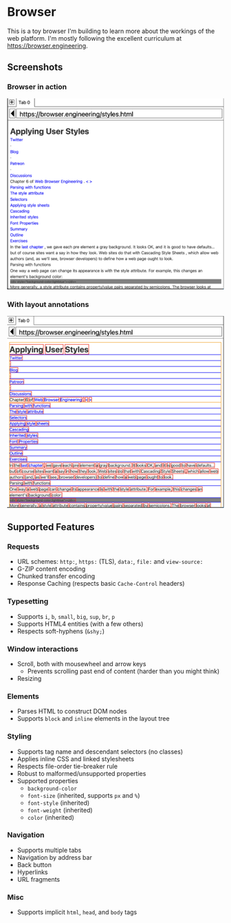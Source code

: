 # Browser

This is a toy browser I'm building to learn more about the workings of the web platform. I'm mostly following the excellent curriculum at https://browser.engineering.

## Screenshots
### Browser in action
![Browser screenshot](/imgs/browser.png "Browser in action")

### With layout annotations
![Browser screenshot with layout annotations](/imgs/layout_tree.png "With layout annotations")

## Supported Features

### Requests

- URL schemes: `http:`, `https:` (TLS), `data:`, `file:` and `view-source:`
- G-ZIP content encoding
- Chunked transfer encoding
- Response Caching (respects basic `Cache-Control` headers)

### Typesetting

- Supports `i`, `b`, `small`, `big`, `sup`, `br`, `p`
- Supports HTML4 entities (with a few others)
- Respects soft-hyphens (`&shy;`)

### Window interactions

- Scroll, both with mousewheel and arrow keys
  - Prevents scrolling past end of content (harder than you might think)
- Resizing

### Elements

- Parses HTML to construct DOM nodes
- Supports `block` and `inline` elements in the layout tree

### Styling

- Supports tag name and descendant selectors (no classes)
- Applies inline CSS and linked stylesheets
- Respects file-order tie-breaker rule
- Robust to malformed/unsupported properties
- Supported properties
  - `background-color`
  - `font-size` (inherited, supports `px` and `%`)
  - `font-style` (inherited)
  - `font-weight` (inherited)
  - `color` (inherited)

### Navigation

- Supports multiple tabs
- Navigation by address bar
- Back button
- Hyperlinks
- URL fragments

### Misc

- Supports implicit `html`, `head`, and `body` tags
